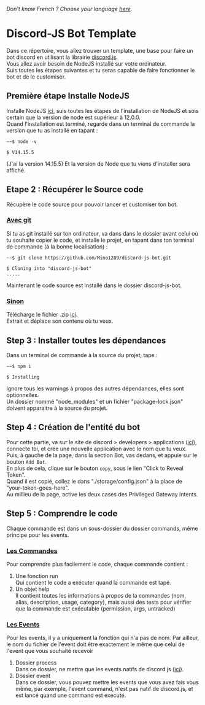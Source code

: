 *Don't know French ? Choose your language <a href="./Language.md">here</a>.*  
# Discord-JS Bot Template
Dans ce répertoire, vous allez trouver un template, une base pour faire un bot discord en utilisant la librairie <a href="https://discord.js.org/">discord.js</a>.  
Vous allez avoir besoin de NodeJS installé sur votre ordinateur.  
Suis toutes les étapes suivantes et tu seras capable de faire fonctionner le bot et de le customiser.

## Première étape Installe NodeJS
Installe NodeJS <a href="https://nodejs.org/en/">ici</a>, suis toutes les étapes de l'installation de NodeJS et sois certain que la version de node est supérieur à 12.0.0.    
Quand l'installation est terminé, regarde dans un terminal de commande la version que tu as installé en tapant : 
```
~~$ node -v

$ V14.15.5
```
(J'ai la version 14.15.5)
Et la version de Node que tu viens d'installer sera affiché.

## Etape 2 : Récupérer le Source code
Récupère le code source pour pouvoir lancer et customiser ton bot.
### <u>**Avec git**</u>
Si tu as git installé sur ton ordinateur, va dans dans le dossier avant celui où tu souhaite copier le code, et installe le projet, en tapant dans ton terminal de commande (à la bonne localisation) :  
```
~~$ git clone https://github.com/Mino1289/discord-js-bot.git

$ Cloning into "discord-js-bot"
.....
```
Maintenant le code source est installé dans le dossier discord-js-bot.  
### <u>**Sinon**</u>  
Télécharge le fichier .zip <a href="https://github.com/Mino1289/discord-js-bot/archive/refs/heads/main.zip">ici</a>.  
Extrait et déplace son contenu où tu veux.

## Step 3 : Installer toutes les dépendances
Dans un terminal de commande à la source du projet, tape :  
```
~~$ npm i

$ Installing
```
Ignore tous les warnings à propos des autres dépendances, elles sont optionnelles.  
Un dossier nommé "node_modules" et un fichier "package-lock.json" doivent apparaitre à la source du projet.  

## Step 4 : Création de l'entité du bot 
Pour cette partie, va sur le site de discord > developers > applications (<a href="https://discord.com/developers/applications">ici</a>), connecte toi, et crée une nouvelle application avec le nom que tu veux.  
Puis, à gauche de la page, dans la section Bot, vas dedans, et appuie sur le bouton `Add Bot`.  
En plus de cela, clique sur le bouton `copy`, sous le lien "Click to Reveal Token".  
Quand il est copié, collez le dans "./storage/config.json" à la place de "your-token-goes-here".  
Au millieu de la page, active les deux cases des Privileged Gateway Intents.  


## Step 5 : Comprendre le code
Chaque commande est dans un sous-dossier du dossier commands, même principe pour les  events.  
### <u>**Les Commandes**</u>
Pour comprendre plus facilement le code, chaque commande contient :  
1. Une fonction run  
    Qui contient le code a exécuter quand la commande est tapé.
2. Un objet help  
    Il contient toutes les informations à propos de la commandes (nom, alias, description, usage, category), mais aussi des tests pour vérifier que la commande est exécutable (permission, args, untracked)  

### <u>**Les Events**</u>
Pour les events, il y a uniquement la fonction qui n'a pas de nom. Par ailleur, le nom du fichier de l'event doit être exactement le même que celui de l'event que vous souhaité recevoir
1. Dossier process  
    Dans ce dossier, ne mettre que les events natifs de discord.js (<a href="https://discord.js.org/#/docs/main/stable/class/Client">ici</a>).
2. Dossier event  
    Dans ce dossier, vous pouvez mettre les events que vous avez fais vous même, par exemple, l'event command, n'est pas natif de discord.js, et est lancé quand une command est executé.
